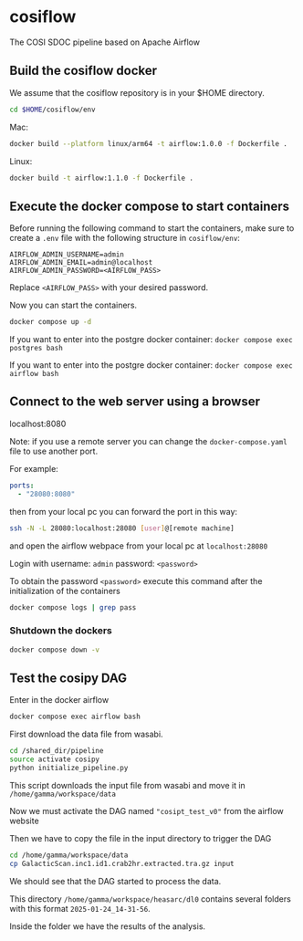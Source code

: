 # cosiflow

The COSI SDOC pipeline based on Apache Airflow

## Build the cosiflow docker

We assume that the cosiflow repository is in your $HOME directory.

```bash
cd $HOME/cosiflow/env
```

Mac:

```bash
docker build --platform linux/arm64 -t airflow:1.0.0 -f Dockerfile .
```

Linux:

```bash
docker build -t airflow:1.1.0 -f Dockerfile .
```

## Execute the docker compose to start containers

Before running the following command to start the containers, make sure to create a `.env` file with the following structure in `cosiflow/env`:

```env
AIRFLOW_ADMIN_USERNAME=admin
AIRFLOW_ADMIN_EMAIL=admin@localhost
AIRFLOW_ADMIN_PASSWORD=<AIRFLOW_PASS>
```

Replace `<AIRFLOW_PASS>` with your desired password.

Now you can start the containers.

```bash
docker compose up -d
```

If you want to enter into the postgre docker container: `docker compose exec postgres bash`

If you want to enter into the postgre docker container: `docker compose exec airflow bash`

## Connect to the web server using a browser

localhost:8080

Note: if you use a remote server you can change the `docker-compose.yaml` file to use another port.

For example:
  
  ```yaml
  ports:
    - "28080:8080"
  ```

then from your local pc you can forward the port in this way:

```bash
ssh -N -L 28080:localhost:28080 [user]@[remote machine]
```

and open the airflow webpace from your local pc at `localhost:28080`

Login with username: `admin`  password: `<password>`

To obtain the password `<password>` execute this command after the initialization of the containers

```bash
docker compose logs | grep pass
```

### Shutdown the dockers

```bash
docker compose down -v
```

## Test the cosipy DAG

Enter in the docker airflow

```bash
docker compose exec airflow bash
```

First download the data file from wasabi.

```bash
cd /shared_dir/pipeline
source activate cosipy
python initialize_pipeline.py
```

This script downloads the input file from wasabi and move it in `/home/gamma/workspace/data`

Now we must activate the DAG named `"cosipt_test_v0"` from the airflow website

Then we have to copy the file in the input directory to trigger the DAG

```bash
cd /home/gamma/workspace/data
cp GalacticScan.inc1.id1.crab2hr.extracted.tra.gz input
```

We should see that the DAG started to process the data.

This directory `/home/gamma/workspace/heasarc/dl0` contains several folders with this format `2025-01-24_14-31-56`.

Inside the folder we have the results of the analysis.

